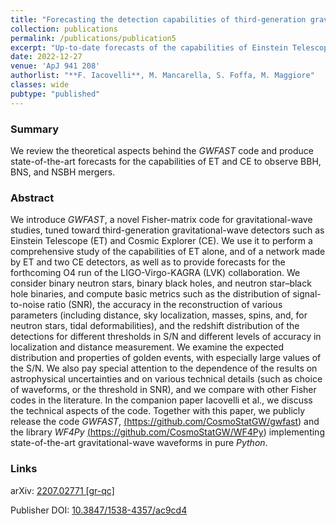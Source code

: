 ```yaml
---
title: "Forecasting the detection capabilities of third-generation gravitational-wave detectors using *GWFAST*"
collection: publications
permalink: /publications/publication5
excerpt: "Up-to-date forecasts of the capabilities of Einstein Telescope and Cosmic Explorer to observe compact binary mergers."
date: 2022-12-27
venue: 'ApJ 941 208'
authorlist: "**F. Iacovelli**, M. Mancarella, S. Foffa, M. Maggiore"
classes: wide
pubtype: "published"
---
```


<span class="__dimensions_badge_embed__" data-doi="10.3847/1538-4357/ac9cd4" data-style="small_circle" data-hide-zero-citations="true"></span><script async src="https://badge.dimensions.ai/badge.js" charset="utf-8"></script>

<html>
<head>
   <script src="https://code.jquery.com/jquery-3.7.0.js"></script>
</head>
<body>

<div id="inspirecount"></div>
<script>
var recid = '2106524';
var recurl = 'https://inspirehep.net/api/literature/?q=recid%3A'+recid+'&size=10&page=1&fields=citation_count&format=json';

if (recid === "undefined") {
	document.getElementById("inspirecount").innerHTML='';
} else {
	$.getJSON(recurl, function(data){
    	var html =`<a href="https://inspirehep.net/literature/${recid}" target="_blank" rel="noopener"><button type="button inspire" class="btn btn-inspire">iNSPIRE </button></a><span class="badge inspcitations">${data.hits.hits[0].metadata.citation_count} citations</span>`    
    	document.getElementById("inspirecount").innerHTML= html
  });
}
</script>
</body>
</html>


### Summary
We review the theoretical aspects behind the *GWFAST* code and produce state-of-the-art forecasts for the capabilities of ET and CE to observe BBH, BNS, and NSBH mergers.

### Abstract
We introduce *GWFAST*, a novel Fisher-matrix code for gravitational-wave studies, tuned toward third-generation gravitational-wave detectors such as Einstein Telescope (ET) and Cosmic Explorer (CE). We use it to perform a comprehensive study of the capabilities of ET alone, and of a network made by ET and two CE detectors, as well as to provide forecasts for the forthcoming O4 run of the LIGO-Virgo-KAGRA (LVK) collaboration. We consider binary neutron stars, binary black holes, and neutron star–black hole binaries, and compute basic metrics such as the distribution of signal-to-noise ratio (SNR), the accuracy in the reconstruction of various parameters (including distance, sky localization, masses, spins, and, for neutron stars, tidal deformabilities), and the redshift distribution of the detections for different thresholds in S/N and different levels of accuracy in localization and distance measurement. We examine the expected distribution and properties of golden events, with especially large values of the S/N. We also pay special attention to the dependence of the results on astrophysical uncertainties and on various technical details (such as choice of waveforms, or the threshold in SNR), and we compare with other Fisher codes in the literature. In the companion paper Iacovelli et al., we discuss the technical aspects of the code. Together with this paper, we publicly release the code *GWFAST*, <a href="https://github.com/CosmoStatGW/gwfast" target="_blank" rel="noopener">(https://github.com/CosmoStatGW/gwfast)</a> and the library *WF4Py* <a href="https://github.com/CosmoStatGW/WF4Py" target="_blank" rel="noopener">(https://github.com/CosmoStatGW/WF4Py)</a> implementing state-of-the-art gravitational-wave waveforms in pure *Python*.

### Links

<i class="ai ai-arxiv ai-fw"></i> arXiv: <a href="https://arxiv.org/abs/2207.02771" target="_blank" rel="noopener">2207.02771 [gr-qc]</a>

<i class="ai ai-doi ai-fw"></i> Publisher DOI: <a href="https://iopscience.iop.org/article/10.3847/1538-4357/ac9cd4" target="_blank" rel="noopener">10.3847/1538-4357/ac9cd4</a>
